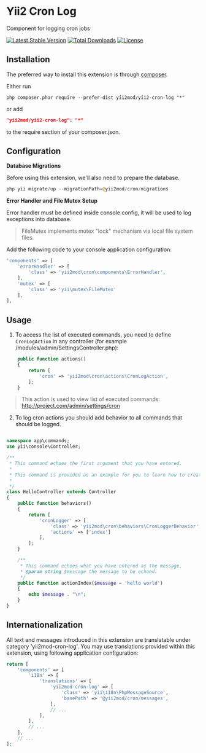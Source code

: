 Yii2 Cron Log
=============
Component for logging cron jobs

[![Latest Stable Version](https://poser.pugx.org/yii2mod/yii2-cron-log/v/stable)](https://packagist.org/packages/yii2mod/yii2-cron-log) [![Total Downloads](https://poser.pugx.org/yii2mod/yii2-cron-log/downloads)](https://packagist.org/packages/yii2mod/yii2-cron-log) [![License](https://poser.pugx.org/yii2mod/yii2-cron-log/license)](https://packagist.org/packages/yii2mod/yii2-cron-log)

Installation
------------

The preferred way to install this extension is through [composer](http://getcomposer.org/download/).

Either run

```
php composer.phar require --prefer-dist yii2mod/yii2-cron-log "*"
```

or add

```json
"yii2mod/yii2-cron-log": "*"
```

to the require section of your composer.json.

Configuration
-----------------------

**Database Migrations**

Before using this extension, we'll also need to prepare the database.
```php
php yii migrate/up --migrationPath=@yii2mod/cron/migrations
```

**Error Handler and File Mutex Setup**

Error handler must be defined inside console config, it will be used to log exceptions into database.

> FileMutex implements mutex "lock" mechanism via local file system files.

Add the following code to your console application configuration:
```php
'components' => [
    'errorHandler' => [
        'class' => 'yii2mod\cron\components\ErrorHandler',
    ],
    'mutex' => [
        'class' => 'yii\mutex\FileMutex'
    ],
],
```

Usage
----------
1) To access the list of executed commands, you need to define `CronLogAction` in any controller (for example /modules/admin/SettingsController.php):

```php
    public function actions()
    {
        return [
            'cron' => 'yii2mod\cron\actions\CronLogAction',
        ];
    }
```

> This action is used to view list of executed commands: http://project.com/admin/settings/cron


2) To log cron actions you should add behavior to all commands that should be logged.

```php

namespace app\commands;
use yii\console\Controller;

/**
 * This command echoes the first argument that you have entered.
 *
 * This command is provided as an example for you to learn how to create console commands.
 *
 */
class HelloController extends Controller
{
    public function behaviors()
    {
        return [
            'cronLogger' => [
                'class' => 'yii2mod\cron\behaviors\CronLoggerBehavior',
                'actions' => ['index']
            ],
        ];
    }

    /**
     * This command echoes what you have entered as the message.
     * @param string $message the message to be echoed.
     */
    public function actionIndex($message = 'hello world')
    {
        echo $message . "\n";
    }
}
```

## Internationalization

All text and messages introduced in this extension are translatable under category 'yii2mod-cron-log'.
You may use translations provided within this extension, using following application configuration:

```php
return [
    'components' => [
        'i18n' => [
            'translations' => [
                'yii2mod-cron-log' => [
                    'class' => 'yii\i18n\PhpMessageSource',
                    'basePath' => '@yii2mod/cron/messages',
                ],
                // ...
            ],
        ],
        // ...
    ],
    // ...
];
```
